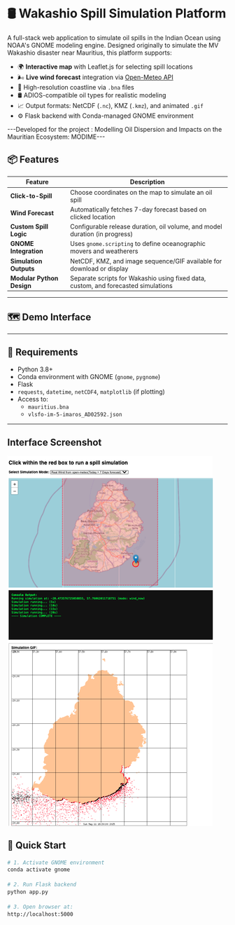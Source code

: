 # 🛢️ Wakashio Spill Simulation Platform

A full-stack web application to simulate oil spills in the Indian Ocean using NOAA's GNOME modeling engine. Designed originally to simulate the MV Wakashio disaster near Mauritius, this platform supports:

- 🌍 **Interactive map** with Leaflet.js for selecting spill locations
- 🌬️ **Live wind forecast** integration via [Open-Meteo API](https://open-meteo.com)
- 🐚 High-resolution coastline via `.bna` files
- 🛢️ ADIOS-compatible oil types for realistic modeling
- 📈 Output formats: NetCDF (`.nc`), KMZ (`.kmz`), and animated `.gif`
- ⚙️ Flask backend with Conda-managed GNOME environment

---Developed for the project : Modelling Oil Dispersion and Impacts on the Mauritian Ecosystem: MODIME---

## 📦 Features

| Feature                  | Description |
|--------------------------|-------------|
| **Click-to-Spill**       | Choose coordinates on the map to simulate an oil spill |
| **Wind Forecast**        | Automatically fetches 7-day forecast based on clicked location |
| **Custom Spill Logic**   | Configurable release duration, oil volume, and model duration (in progress) |
| **GNOME Integration**    | Uses `gnome.scripting` to define oceanographic movers and weatherers |
| **Simulation Outputs**   | NetCDF, KMZ, and image sequence/GIF available for download or display |
| **Modular Python Design**| Separate scripts for Wakashio using fixed data, custom, and forecasted simulations |

---

## 🗺️ Demo Interface

---

## 🧪 Requirements

- Python 3.8+
- Conda environment with GNOME (`gnome`, `pygnome`)
- Flask
- `requests`, `datetime`, `netCDF4`, `matplotlib` (if plotting)
- Access to:
  - `mauritius.bna`
  - `vlsfo-im-5-imaros_AD02592.json`

---
## Interface Screenshot

![GUI](gui.png)

## 🚀 Quick Start

```bash
# 1. Activate GNOME environment
conda activate gnome

# 2. Run Flask backend
python app.py

# 3. Open browser at:
http://localhost:5000
